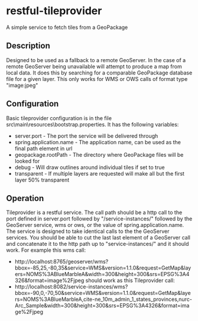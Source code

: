 # restful-tileprovider
A simple service to fetch tiles from a GeoPackage

## Description
Designed to be used as a fallback to a remote GeoServer. In the case of a remote GeoServer being unavailable will
attempt to produce a map from local data. It does this by searching for a comparable GeoPackage database file for a 
given layer. This only works for WMS or OWS calls of format type "image:jpeg"

## Configuration

Basic tileprovider configuration is in the file src\main\resources\bootstrap.properties. It has the following variables:

* server.port - The port the service will be delivered through
* spring.application.name - The application name, can be used as the final path element in url
* geopackage.rootPath - The directory where GeoPackage files will be looked for
* debug - Will draw outlines around individual tiles if set to true
* transparent - If multiple layers are requested will make all but the first layer 50% transparent

## Operation
Tileprovider is a restful service. The call path should be a http call to the port defined in server.port followed by
"/service-instances/" followed by the GeoServer service, wms or ows, or the value of spring.application.name. The
service is designed to take identical calls to the the GeoServer services. You should be able to cut the last last
element of a GeoServer call and concatenate it to the http path up to "service-instances/" and it should work. For
example this wms call:
* http://localhost:8765/geoserver/wms?bbox=-85,25,-80,35&service=WMS&version=1.1.0&request=GetMap&layers=NOMS%3ABlueMarbleA&width=300&height=300&srs=EPSG%3A4326&format=image%2Fjpeg
should work as this Tileprovider call:
* http://localhost:8082/service-instances/wms?bbox=-90,0,-70,50&service=WMS&version=1.1.0&request=GetMap&layers=NOMS%3ABlueMarbleA,cite-ne_10m_admin_1_states_provinces,nurc-Arc_Sample&width=300&height=300&srs=EPSG%3A4326&format=image%2Fjpeg
